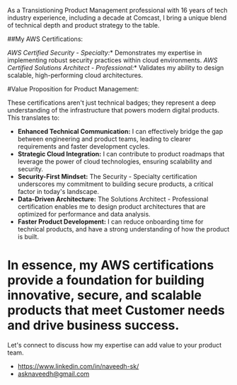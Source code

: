 As a Transistioning Product Management professional with 16 years of tech industry experience, including a decade at Comcast, I bring a unique blend of technical depth and product strategy to the table. 

##My AWS Certifications:

  *AWS Certified Security - Specialty:** Demonstrates my expertise in implementing robust security practices within cloud environments.
  *AWS Certified Solutions Architect - Professional:** Validates my ability to design scalable, high-performing cloud architectures.

 #Value Proposition for Product Management:

These certifications aren't just technical badges; they represent a deep understanding of the infrastructure that powers modern digital products. This translates to:

 * **Enhanced Technical Communication:** I can effectively bridge the gap between engineering and product teams, leading to clearer requirements and faster development cycles.
 * **Strategic Cloud Integration:** I can contribute to product roadmaps that leverage the power of cloud technologies, ensuring scalability and security.
 * **Security-First Mindset:** The Security - Specialty certification underscores my commitment to building secure products, a critical factor in today's landscape.
 * **Data-Driven Architecture:** The Solutions Architect - Professional certification enables me to design product architectures that are optimized for performance and data analysis.
 * **Faster Product Development:** I can reduce onboarding time for technical products, and have a strong understanding of how the product is built.

# In essence, my AWS certifications provide a foundation for building innovative, secure, and scalable products that meet Customer needs and drive business success.

Let's connect to discuss how my expertise can add value to your product team.

* https://www.linkedin.com/in/naveedh-sk/
* asknaveedh@gmail.com

